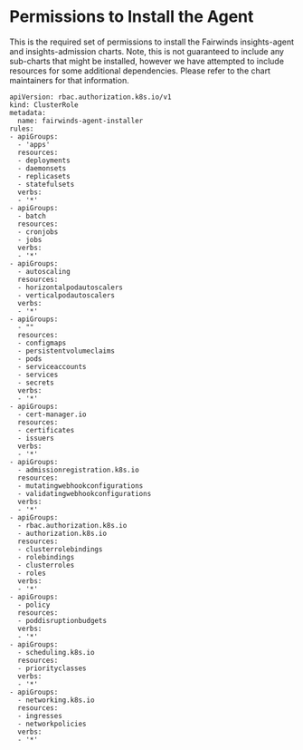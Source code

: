 # Permissions to Install the Agent

This is the required set of permissions to install the Fairwinds insights-agent and insights-admission charts. Note, this is not guaranteed to include any sub-charts that might be installed, however we have attempted to include resources for some additional dependencies. Please refer to the chart maintainers for that information.

```
apiVersion: rbac.authorization.k8s.io/v1
kind: ClusterRole
metadata:
  name: fairwinds-agent-installer
rules:
- apiGroups:
  - 'apps'
  resources:
  - deployments
  - daemonsets
  - replicasets
  - statefulsets
  verbs:
  - '*'
- apiGroups:
  - batch
  resources:
  - cronjobs
  - jobs
  verbs:
  - '*'
- apiGroups:
  - autoscaling
  resources:
  - horizontalpodautoscalers
  - verticalpodautoscalers
  verbs:
  - '*'
- apiGroups:
  - ""
  resources:
  - configmaps
  - persistentvolumeclaims
  - pods
  - serviceaccounts
  - services
  - secrets
  verbs:
  - '*'
- apiGroups:
  - cert-manager.io
  resources:
  - certificates
  - issuers
  verbs:
  - '*'
- apiGroups:
  - admissionregistration.k8s.io
  resources:
  - mutatingwebhookconfigurations
  - validatingwebhookconfigurations
  verbs:
  - '*'
- apiGroups:
  - rbac.authorization.k8s.io
  - authorization.k8s.io
  resources:
  - clusterrolebindings
  - rolebindings
  - clusterroles
  - roles
  verbs:
  - '*'
- apiGroups:
  - policy
  resources:
  - poddisruptionbudgets
  verbs:
  - '*'
- apiGroups:
  - scheduling.k8s.io
  resources:
  - priorityclasses
  verbs:
  - '*'
- apiGroups:
  - networking.k8s.io
  resources:
  - ingresses
  - networkpolicies
  verbs:
  - '*'
```
